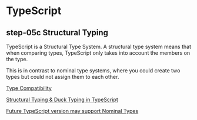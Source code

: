 # TypeScript

## step-05c Structural Typing

TypeScript is a Structural Type System. A structural type
system means that when comparing types, TypeScript only
takes into account the members on the type.

This is in contrast to nominal type systems, where you
could create two types but could not assign them to each
other.

[Type Compatibility](https://www.typescriptlang.org/docs/handbook/type-compatibility.html)

[Structural Typing & Duck Typing in TypeScript](https://www.tektutorialshub.com/typescript/structural-typing-duck-typing-in-typescript/)

[Future TypeScript version may support Nominal Types](https://github.com/Microsoft/TypeScript/issues/202)
